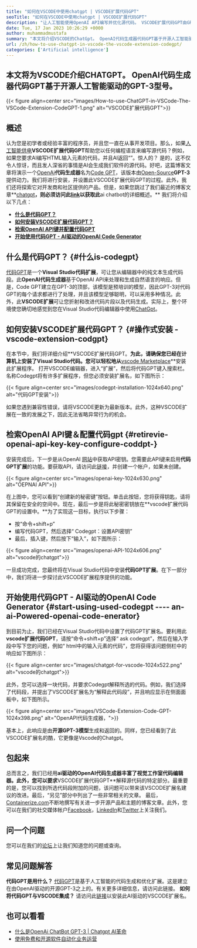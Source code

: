 ```yaml
---
title: "如何在VSCODE中使用chatgpt | VSCODE扩展代码GPT" 
seoTitle: "如何在VSCODE中使用chatgpt | VSCODE扩展代码GPT" 
description: "让人工智能使用OpenAI API编写并优化源代码。 VSCODE扩展代码GPT由GPT-3供电，GPT-3是开源NLP模型。" 
date: Tue, 17 Jan 2023 10:26:29 +0000
author: muhammadmustafa
summary: "本文将介绍VSCODE的ChatGpt。 OpenAI代码生成器代码GPT基于开源人工智能驱动的GPT-3模型。" 
url: /zh/how-to-use-chatgpt-in-vscode-the-vscode-extension-codegpt/
categories: ['Artificial intelligence']
---
```


## **本文将为VSCODE介绍CHATGPT。 OpenAI代码生成器代码GPT基于开源人工智能驱动的GPT-3型号。**

{{< figure align=center src="images/How-to-use-ChatGPT-in-VSCode-The-VSCode-Extension-CodeGPT-1.png" alt="VSCODE扩展代码GPT">}}


## 概述
认为您是初学者或经验丰富的程序员，并且您一直在从事开发项目。那么，如果[人工智能供电][1]**VSCODE扩展代码GPT**帮助您以任何编程语言来编写源代码？例如，如果您要求AI编写HTML输入元素的代码，并且AI返回“”。惊人的？
是的，这不仅令人惊讶，而且发人深省的事情是AI会生成我们软件的源代码。好吧，这篇博客文章将演示一个[OpenAi][2]**代码生成器**名为[Code GPT][3]，该版本由[Open-Source][4]**GPT-3**提供动力。我们将进行安装，并设置此VSCODE扩展代码GPT的过程。此外，我们还将探索它对开发商和社区提供的产品。但是，如果您跳过了我们最近的博客文章**[chatgpt][5]**，则必须访问此[link][6]以获取此**ai chatbot的详细概述。**
我们将介绍以下几点：
* [**什么是代码GPT？**][7]
* [**如何安装VSCODE扩展代码GPT？**][8]
* [**检索OpenAI API键并配置代码GPT**][9]
* [**开始使用代码GPT  -  AI驱动的OpenAI Code Generator**][10]

## 什么是代码GPT？   {#什么is-codegpt}
[代码GPT][3]是一个**Visual Studio代码扩展**，可让您从编辑器中的纯文本生成代码段。此**OpenAI代码生成器**基于OpenAI API来处理和生成自然语言的响应。但是，Code GPT建立在GPT-3的顶部，该模型是预培训的模型，因此GPT-3对代码GPT的每个请求都进行了处理，并且该模型足够聪明，可以采用多种情况。此外，此**VSCODE扩展**可让您折射和改进代码片段以及代码生成。实际上，整个环境使您确切地感觉到您在Visual Studio代码编辑器中使用[ChatGpt][11]。

## 如何安装VSCODE扩展代码GPT？   {#操作式安装 -  vscode-extension-codgpt}
在本节中，我们将详细介绍**VSCODE扩展代码GPT。**为此，请确保您已经在计算机上安装了Visual Studio代码。您可以轻松地从**[vscode Marketplace][12]**安装此扩展程序。
打开VSCODE编辑器，进入“扩展”，然后将代码GPT键入搜索栏。名称Codegpt将有许多扩展程序，但您必须安装扩展名，如下图所示：

{{< figure align=center src="images/codegpt-installation-1024x640.png" alt="代码GPT安装">}}

如果您遇到兼容性错误，请将VSCODE更新为最新版本。此外，这种VSCODE扩展在一致的发展之下，因此无法省略异常行为的机会。

## 检索OpenAI API键＆配置代码gpt   {#retirevie-openai-api-key-key-configure-coddpt-}
安装完成后，下一步是从OpenAI [网站][13]中获取API密钥。您需要此API键来启用**代码GPT扩展**的功能。要获取API，请访问此[链接][13]，并创建一个帐户，如果未创建。

{{< figure align=center src="images/openai-key-1024x630.png" alt="OEPNAI API">}}

在上图中，您可以看到“创建新的秘密键”按钮。单击此按钮，您将获得钥匙，请将其保留在安全的空间中。现在，最后一步是将此秘密密钥放在**vscode扩展代码GPT的设置中。**为了实现这一目标，执行以下步骤：
* 按“命令+shift+p”
* 编写代码GPT，然后选择“ Codegpt：设置API密钥”
* 最后，插入键，然后按下“输入”，如下图所示：

{{< figure align=center src="images/openai-API-1024x606.png" alt="vscode的chatgpt">}}

一旦成功完成，您最终将在Visual Studio代码中安装**代码GPT扩展**。在下一部分中，我们将进一步探讨此VSCODE扩展程序提供的功能。

## 开始使用代码GPT  -  AI驱动的OpenAI Code Generator   {#start-using-used-codegpt ---- an-ai-Powered-openai-code-enerator}
到目前为止，我们已经在Visual Studio代码中设置了代码GPT扩展名。要利用此**vscode扩展代码GPT**，请按“命令+shift+p”选择“ ask codegpt”，然后在输入字段中写下您的问题，例如“ html中的输入元素的代码”，您将获得该问题侧栏中的响应如下图所示：

{{< figure align=center src="images/chatgpt-for-vscode-1024x522.png" alt="vscode的chatgpt">}}

此外，您可以选择一块代码，并要求Codegpt解释所选的代码。例如，我们选择了代码段，并提出了VSCODE扩展名为“解释此代码段”，并且响应显示在侧面面板中，如下图所示。

{{< figure align=center src="images/VSCode-Extension-Code-GPT-1024x398.png" alt="OpenAPI代码生成器，">}}

基本上，此响应是由**开源GPT-3模型**生成和返回的。同样，您已经看到了此VSCODE扩展名的酷，它更像是Vscode的Chatgpt。

## 包起来
总而言之，我们已经用**ai驱动的OpenAI代码生成器丰富了视觉工作室代码编辑器。此外，您可以要求**VSCODE扩展代码GPT**解释源代码的特定部分。最重要的是，您可以找到所选代码段附加的问题，该问题可以带来该VSCODE扩展名建议的改进。最后，“另见”部分中列出了一些非常相关的文章。
最后，[Containerize.com][4]不断地撰写有关进一步开源产品和主题的博客文章。此外，您可以在我们的社交媒体帐户[Facebook][14]，[LinkedIn][15]和[Twitter][16]上关注我们。

## 问一个问题
您可以在我们的[论坛][17]上让我们知道您的问题或查询。

## 常见问题解答
**代码GPT是用什么？**
[代码GPT][3]是基于人工智能的代码生成和优化扩展。这是建立在由OpenAI驱动的开源GPT-3之上的。有关更多详细信息，请访问此链接。
**如何将代码GPT与VSCODE集成？**
请访问此[链接][9]以安装此AI驱动的VSCODE扩展名。

## 也可以看看
  * [什么是OpenAi ChatBot GPT-3 | Chatgpt AI革命][6]
  * [使用免费和开源软件自动化业务运营][18]

  
[1]: https://blog.containerize.com/category/artificial-intelligence/
[2]: https://openai.com/
[3]: https://marketplace.visualstudio.com/items?itemName=timkmecl.codegpt3
[4]: https://www.containerize.com/
[5]: https://en.wikipedia.org/wiki/GPT-3
[6]: https://blog.containerize.com/artificial-intelligence/what-is-openai-chatbot-gpt-3-chatgpt-an-ai-revolution/
[7]: #What-is-CodeGPT
[8]: #How-to-install-the-VSCode-extension-CodeGPT
[9]: #Retrieve-OpenAI-API-Key-configure-CodeGPT-
[10]: #Start-using-CodeGPT---an-AI-Powered-OpenAI-Code-Generator
[11]: https://openai.com/blog/chatgpt/
[12]: https://marketplace.visualstudio.com/vscode
[13]: https://beta.openai.com/account/api-keys
[14]: https://web.facebook.com/containerize
[15]: https://www.linkedin.com/company/containerize/
[16]: https://twitter.com/containerize_co
[17]: https://forum.containerize.com/
[18]: https://blog.containerize.com/blogging/automate-business-operations-using-open-source-software/
